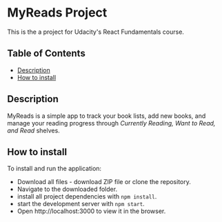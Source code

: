 # MyReads Project

This is the a project for Udacity's React Fundamentals course.

## Table of Contents

* [Description](#description)
* [How to install](#how_to_install)

## Description

MyReads is a simple app to track your book lists, add new books, 
and manage your reading progress through *Currently Reading, Want to Read, and Read* shelves.  

## How to install

To install and run the application:

* Download all files - download ZIP file or clone the repository.
* Navigate to the downloaded folder.
* install all project dependencies with `npm install`.
* start the development server with `npm start`.
* Open http://localhost:3000 to view it in the browser.
